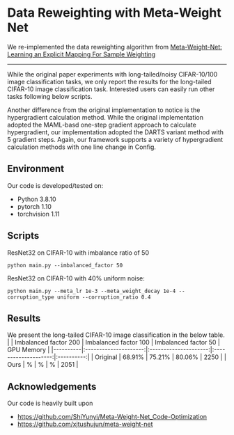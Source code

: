 # Data Reweighting with Meta-Weight Net

We re-implemented the data reweighting algorithm from [Meta-Weight-Net: Learning an Explicit Mapping For Sample Weighting](https://arxiv.org/abs/1902.07379)

---

While the original paper experiments with long-tailed/noisy CIFAR-10/100 image classification tasks, we only report the results for the long-tailed CIFAR-10 image classification task.
Interested users can easily run other tasks following below scripts.

Another difference from the original implementation to notice is the hypergradient calculation method. While the original implementation adopted the MAML-basd one-step gradient approach to calculate hypergradient, our implementation adopted the DARTS variant method with 5 gradient steps. Again, our framework supports a variety of hypergradient calculation methods with one line change in Config.

## Environment
Our code is developed/tested on:

- Python 3.8.10
- pytorch 1.10
- torchvision 1.11

## Scripts
ResNet32 on CIFAR-10 with imbalance ratio of 50
```
python main.py --imbalanced_factor 50
```
ResNet32 on CIFAR-10 with 40% uniform noise:
```
python main.py --meta_lr 1e-3 --meta_weight_decay 1e-4 --corruption_type uniform --corruption_ratio 0.4
```

## Results
We present the long-tailed CIFAR-10 image classification in the below table.
|          | Imbalanced factor 200 | Imbalanced factor 100 | Imbalanced factor 50 | GPU Memory |
|----------|:---------------------:|:---------------------:|:--------------------:|:----------:|
| Original |         68.91%        |         75.21%        |        80.06%        |    2250    |
| Ours     |           %           |           %           |           %          |    2051    |


## Acknowledgements
Our code is heavily built upon
- https://github.com/ShiYunyi/Meta-Weight-Net_Code-Optimization
- https://github.com/xjtushujun/meta-weight-net